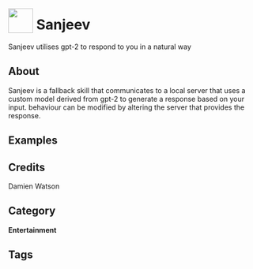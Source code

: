 # <img src="https://raw.githack.com/FortAwesome/Font-Awesome/master/svgs/solid/brain.svg" card_color="#22A7F0" width="50" height="50" style="vertical-align:bottom"/> Sanjeev
Sanjeev utilises gpt-2 to respond to you in a natural way

## About
Sanjeev is a fallback skill that communicates to a local server that uses a custom model derived from gpt-2 to generate a response based on your input. behaviour can be modified by altering the server that provides the response.

## Examples

## Credits
Damien Watson

## Category
**Entertainment**

## Tags

